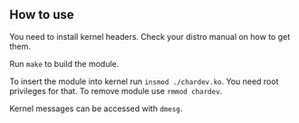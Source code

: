 ## How to use

You need to install kernel headers. Check your distro manual on how to get them.

Run `make` to build the module.

To insert the module into kernel run `insmod ./chardev.ko`. You need root privileges for that.
To remove module use `rmmod chardev`.

Kernel messages can be accessed with `dmesg`.
